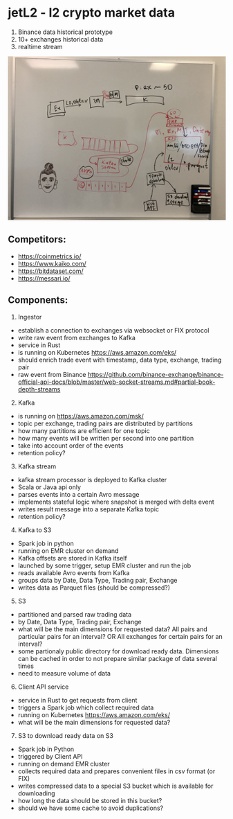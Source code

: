 # jetL2 - l2 crypto market data

1. Binance data historical prototype
2. 10+ exchanges historical data
3. realtime stream

![](pipeline.jpg?raw=true)

## Competitors:
* https://coinmetrics.io/
* https://www.kaiko.com/
* https://bitdataset.com/
* https://messari.io/


## Components:

1. Ingestor
- establish a connection to exchanges via websocket or FIX protocol
- write raw event from exchanges to Kafka
- service in Rust 
- is running on Kubernetes https://aws.amazon.com/eks/
- should enrich trade event with timestamp, data type, exchange, trading pair
- raw event from Binance https://github.com/binance-exchange/binance-official-api-docs/blob/master/web-socket-streams.md#partial-book-depth-streams

2. Kafka
- is running on https://aws.amazon.com/msk/
- topic per exchange, trading pairs are distributed by partitions
- how many partitions are efficient for one topic
- how many events will be written per second into one partition
- take into account order of the events
- retention policy?

3. Kafka stream
- kafka stream processor is deployed to Kafka cluster
- Scala or Java api only
- parses events into a certain Avro message
- implements stateful logic where snapshot is merged with delta event
- writes result message into a separate Kafka topic
- retention policy?

4. Kafka to S3
- Spark job in python
- running on EMR cluster on demand
- Kafka offsets are stored in Kafka itself
- launched by some trigger, setup EMR cluster and run the job
- reads available Avro events from Kafka
- groups data by Date, Data Type, Trading pair, Exchange
- writes data as Parquet files (should be compressed?)

5. S3
- partitioned and parsed raw trading data
- by Date, Data Type, Trading pair, Exchange
- what will be the main dimensions for requested data? All pairs and particular pairs for an interval? OR All exchanges for certain pairs for an interval?
- some partionaly public directory for download ready data. Dimensions can be cached in order to not prepare similar package of data several times
- need to measure volume of data

6. Client API service
- service in Rust to get requests from client
- triggers a Spark job which collect required data
- running on Kubernetes  https://aws.amazon.com/eks/
- what will be the main dimensions for requested data?

7. S3 to download ready data on S3
- Spark job in Python
- triggered by Client API
- running on demand EMR cluster
- collects required data and prepares convenient files in csv format (or FIX)
- writes compressed data to a special S3 bucket which is available for downloading
- how long the data should be stored in this bucket?
- should we have some cache to avoid duplications?
